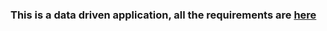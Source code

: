 ### This is a data driven application, all the requirements are [here](https://github.com/xhefribala/DataDriven_Survey_App/blob/main/Requirements.pdf) 
